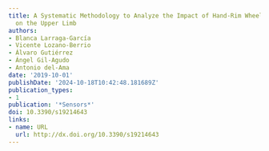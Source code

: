 ```yaml
---
title: A Systematic Methodology to Analyze the Impact of Hand-Rim Wheelchair Propulsion
  on the Upper Limb
authors:
- Blanca Larraga-García
- Vicente Lozano-Berrio
- Álvaro Gutiérrez
- Ángel Gil-Agudo
- Antonio del-Ama
date: '2019-10-01'
publishDate: '2024-10-18T10:42:48.181689Z'
publication_types:
- 1
publication: '*Sensors*'
doi: 10.3390/s19214643
links:
- name: URL
  url: http://dx.doi.org/10.3390/s19214643
---
```

